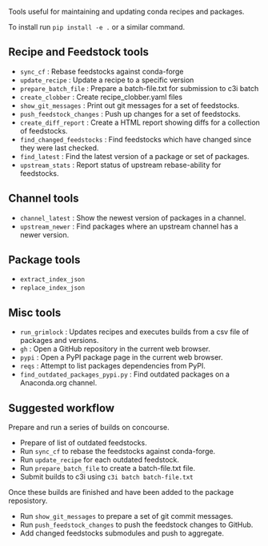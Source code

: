 Tools useful for maintaining and updating conda recipes and packages.

To install run `pip install -e .` or a similar command.

Recipe and Feedstock tools
--------------------------
* `sync_cf` : Rebase feedstocks against conda-forge
* `update_recipe` : Update a recipe to a specific version
* `prepare_batch_file` : Prepare a batch-file.txt for submission to c3i batch
* `create_clobber` : Create recipe_clobber.yaml files
* `show_git_messages` : Print out git messages for a set of feedstocks.
* `push_feedstock_changes` : Push up changes for a set of feedstocks.
* `create_diff_report` : Create a HTML report showing diffs for a collection of feedstocks.
* `find_changed_feedstocks` : Find feedstocks which have changed since they were last checked.
* `find_latest` : Find the latest version of a package or set of packages.
* `upstream_stats` : Report status of upstream rebase-ability for feedstocks.

Channel tools
-------------

* `channel_latest` : Show the newest version of packages in a channel.
* `upstream_newer` : Find packages where an upstream channel has a newer version.

Package tools
-------------

* `extract_index_json`
* `replace_index_json`

Misc tools
----------
* `run_grimlock` : Updates recipes and executes builds from a csv file of packages and versions.
* `gh` : Open a GitHub repository in the current web browser.
* `pypi` : Open a PyPI package page in the current web browser.
* `reqs` : Attempt to list packages dependencies from PyPI.
* `find_outdated_packages_pypi.py` : Find outdated packages on a Anaconda.org channel.


Suggested workflow
------------------

Prepare and run a series of builds on concourse.

* Prepare of list of outdated feedstocks.
* Run `sync_cf` to rebase the feedstocks against conda-forge.
* Run `update_recipe` for each outdated feedstock.
* Run `prepare_batch_file` to create a batch-file.txt file.
* Submit builds to c3i using `c3i batch batch-file.txt` 

Once these builds are finished and have been added to the package reposistory.

* Run `show_git_messages` to prepare a set of git commit messages.
* Run `push_feedstock_changes` to push the feedstock changes to GitHub.
* Add changed feedstocks submodules and push to aggregate.

